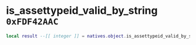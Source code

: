 # is_assettypeid_valid_by_string `0xFDF42AAC`

```lua
local result --[[ integer ]] = natives.object.is_assettypeid_valid_by_string(_unk0 --[[ integer ]], _unk1 --[[ integer ]])
```